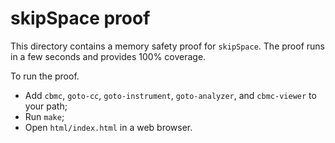# skipSpace proof

This directory contains a memory safety proof for `skipSpace`. The proof runs in
a few seconds and provides 100% coverage.

To run the proof.

- Add `cbmc`, `goto-cc`, `goto-instrument`, `goto-analyzer`, and `cbmc-viewer`
  to your path;
- Run `make`;
- Open `html/index.html` in a web browser.
